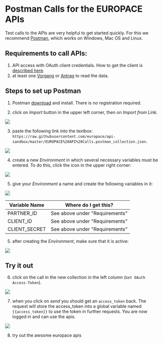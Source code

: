 # Postman Calls for the EUROPACE APIs

Test calls to the APIs are very helpful to get started quickly. For this we recommend [Postman](https://www.getpostman.com/), which works on Windows, Mac OS and Linux.

## Requirements to call APIs:

1. API access with OAuth client credentials. How to get the client is [described here](https://docs.api.europace.de/baufinanzierung/authentifizierung/#wie-bekomme-ich-einen-client-registriert).
2. at least one [Vorgang](https://docs.api.europace.de/common/glossary) or [Antrag](https://docs.api.europace.de/common/glossary) to read the data.

## Steps to set up Postman
1. Postman [download](https://www.getpostman.com/) and install. There is *no* registration required.

2. click on _Import_ button in the upper left corner, then on _Import from Link_.

![](https://raw.githubusercontent.com/europace/api-schnellstart/master/screen01.png)

3. paste the following link into the textbox: `https://raw.githubusercontent.com/europace/api-sandbox/master/EUROPACE%20API%20Calls.postman_collection.json`.

![](https://raw.githubusercontent.com/europace/api-schnellstart/master/screen02.png)

4. create a new _Environment_ in which several necessary variables must be entered. To do this, click the icon in the upper right corner:

![](https://raw.githubusercontent.com/europace/api-schnellstart/master/screen03.png)

5. give your _Environment_ a name and create the following variables in it:

![](https://raw.githubusercontent.com/europace/api-schnellstart/master/screen04.png)

| Variable Name | Where do I get this? |
| -------------- | ---------------------- |
| PARTNER_ID | See above under "Requirements" |
| CLIENT_ID | See above under "Requirements" |
| CLIENT_SECRET | See above under "Requirements" |

5. after creating the _Environment_, make sure that it is active:

![](https://raw.githubusercontent.com/europace/api-schnellstart/master/screen05.png)


## Try it out
6. click on the call in the new collection in the left column (`Get OAuth Access-Token`).

![](https://raw.githubusercontent.com/europace/api-schnellstart/master/screen06.png)


7. when you click on _send_ you should get an `access_token` back. The request will store the access_token into a global variable named `{{access_token}}` to use the token in further requests. You are now logged in and can use the apis.

![](https://raw.githubusercontent.com/europace/api-schnellstart/master/screen07.png)

8. try out the awsome europace apis